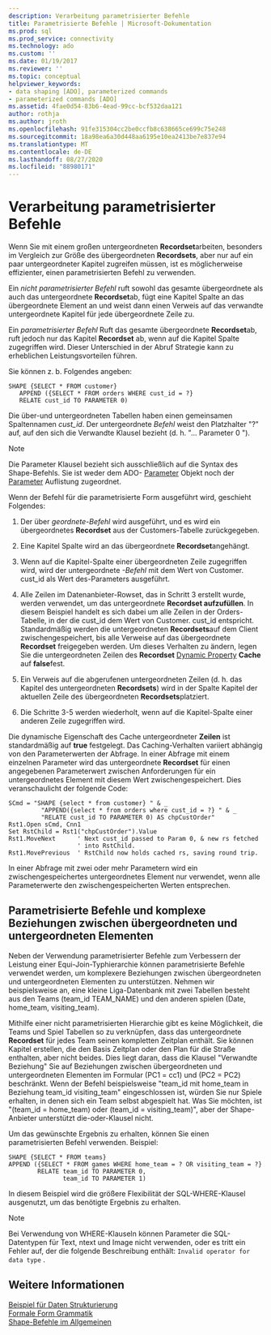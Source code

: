 ```yaml
---
description: Verarbeitung parametrisierter Befehle
title: Parametrisierte Befehle | Microsoft-Dokumentation
ms.prod: sql
ms.prod_service: connectivity
ms.technology: ado
ms.custom: ''
ms.date: 01/19/2017
ms.reviewer: ''
ms.topic: conceptual
helpviewer_keywords:
- data shaping [ADO], parameterized commands
- parameterized commands [ADO]
ms.assetid: 4fae0d54-83b6-4ead-99cc-bcf532daa121
author: rothja
ms.author: jroth
ms.openlocfilehash: 91fe315304cc2be0ccfb8c638665ce699c75e248
ms.sourcegitcommit: 18a98ea6a30d448aa6195e10ea2413be7e837e94
ms.translationtype: MT
ms.contentlocale: de-DE
ms.lasthandoff: 08/27/2020
ms.locfileid: "88980171"
---
```

# <a name="operation-of-parameterized-commands"></a>Verarbeitung parametrisierter Befehle
Wenn Sie mit einem großen untergeordneten **Recordset**arbeiten, besonders im Vergleich zur Größe des übergeordneten **Recordsets**, aber nur auf ein paar untergeordneter Kapitel zugreifen müssen, ist es möglicherweise effizienter, einen parametrisierten Befehl zu verwenden.  
  
 Ein *nicht parametrisierter Befehl* ruft sowohl das gesamte übergeordnete als auch das untergeordnete **Recordset**ab, fügt eine Kapitel Spalte an das übergeordnete Element an und weist dann einen Verweis auf das verwandte untergeordnete Kapitel für jede übergeordnete Zeile zu.  
  
 Ein *parametrisierter Befehl* Ruft das gesamte übergeordnete **Recordset**ab, ruft jedoch nur das Kapitel **Recordset** ab, wenn auf die Kapitel Spalte zugegriffen wird. Dieser Unterschied in der Abruf Strategie kann zu erheblichen Leistungsvorteilen führen.  
  
 Sie können z. b. Folgendes angeben:  
  
```  
SHAPE {SELECT * FROM customer}   
   APPEND ({SELECT * FROM orders WHERE cust_id = ?}   
   RELATE cust_id TO PARAMETER 0)  
```  
  
 Die über-und untergeordneten Tabellen haben einen gemeinsamen Spaltennamen *cust_id*. Der untergeordnete *Befehl* weist den Platzhalter "?" auf, auf den sich die Verwandte Klausel bezieht (d. h. "... Parameter 0 ").  
  
> [!NOTE]
>  Die Parameter Klausel bezieht sich ausschließlich auf die Syntax des Shape-Befehls. Sie ist weder dem ADO- [Parameter](../../reference/ado-api/parameter-object.md) Objekt noch der [Parameter](../../reference/ado-api/parameters-collection-ado.md) Auflistung zugeordnet.  
  
 Wenn der Befehl für die parametrisierte Form ausgeführt wird, geschieht Folgendes:  
  
1.  Der über *geordnete-Befehl* wird ausgeführt, und es wird ein übergeordnetes **Recordset** aus der Customers-Tabelle zurückgegeben.  
  
2.  Eine Kapitel Spalte wird an das übergeordnete **Recordset**angehängt.  
  
3.  Wenn auf die Kapitel-Spalte einer übergeordneten Zeile zugegriffen wird, wird der untergeordnete *-Befehl* mit dem Wert von Customer. cust_id als Wert des-Parameters ausgeführt.  
  
4.  Alle Zeilen im Datenanbieter-Rowset, das in Schritt 3 erstellt wurde, werden verwendet, um das untergeordnete **Recordset aufzufüllen**. In diesem Beispiel handelt es sich dabei um alle Zeilen in der Orders-Tabelle, in der die cust_id dem Wert von Customer. cust_id entspricht. Standardmäßig werden die untergeordneten **Recordsets**auf dem Client zwischengespeichert, bis alle Verweise auf das übergeordnete **Recordset** freigegeben werden. Um dieses Verhalten zu ändern, legen Sie die untergeordneten Zeilen des **Recordset** [Dynamic Property](../../reference/ado-api/ado-dynamic-property-index.md) **Cache** auf **false**fest.  
  
5.  Ein Verweis auf die abgerufenen untergeordneten Zeilen (d. h. das Kapitel des untergeordneten **Recordsets**) wird in der Spalte Kapitel der aktuellen Zeile des übergeordneten **Recordsets**platziert.  
  
6.  Die Schritte 3-5 werden wiederholt, wenn auf die Kapitel-Spalte einer anderen Zeile zugegriffen wird.  
  
 Die dynamische Eigenschaft des Cache untergeordneter **Zeilen** ist standardmäßig auf **true** festgelegt. Das Caching-Verhalten variiert abhängig von den Parameterwerten der Abfrage. In einer Abfrage mit einem einzelnen Parameter wird das untergeordnete **Recordset** für einen angegebenen Parameterwert zwischen Anforderungen für ein untergeordnetes Element mit diesem Wert zwischengespeichert. Dies veranschaulicht der folgende Code:  
  
```  
SCmd = "SHAPE {select * from customer} " & _  
         "APPEND({select * from orders where cust_id = ?} " & _  
         "RELATE cust_id TO PARAMETER 0) AS chpCustOrder"  
Rst1.Open sCmd, Cnn1  
Set RstChild = Rst1("chpCustOrder").Value  
Rst1.MoveNext      ' Next cust_id passed to Param 0, & new rs fetched   
                   ' into RstChild.  
Rst1.MovePrevious  ' RstChild now holds cached rs, saving round trip.  
```  
  
 In einer Abfrage mit zwei oder mehr Parametern wird ein zwischengespeichertes untergeordnetes Element nur verwendet, wenn alle Parameterwerte den zwischengespeicherten Werten entsprechen.  
  
## <a name="parameterized-commands-and-complex-parent-child-relations"></a>Parametrisierte Befehle und komplexe Beziehungen zwischen übergeordneten und untergeordneten Elementen  
 Neben der Verwendung parametrisierter Befehle zum Verbessern der Leistung einer Equi-Join-Typhierarchie können parametrisierte Befehle verwendet werden, um komplexere Beziehungen zwischen übergeordneten und untergeordneten Elementen zu unterstützen. Nehmen wir beispielsweise an, eine kleine Liga-Datenbank mit zwei Tabellen besteht aus den Teams (team_id TEAM_NAME) und den anderen spielen (Date, home_team, visiting_team).  
  
 Mithilfe einer nicht parametrisierten Hierarchie gibt es keine Möglichkeit, die Teams und Spiel Tabellen so zu verknüpfen, dass das untergeordnete **Recordset** für jedes Team seinen kompletten Zeitplan enthält. Sie können Kapitel erstellen, die den Basis Zeitplan oder den Plan für die Straße enthalten, aber nicht beides. Dies liegt daran, dass die Klausel "Verwandte Beziehung" Sie auf Beziehungen zwischen übergeordneten und untergeordneten Elementen im Formular (PC1 = cc1) und (PC2 = PC2) beschränkt. Wenn der Befehl beispielsweise "team_id mit home_team in Beziehung team_id visiting_team" eingeschlossen ist, würden Sie nur Spiele erhalten, in denen sich ein Team selbst abgespielt hat. Was Sie möchten, ist "(team_id = home_team) oder (team_id = visiting_team)", aber der Shape-Anbieter unterstützt die-oder-Klausel nicht.  
  
 Um das gewünschte Ergebnis zu erhalten, können Sie einen parametrisierten Befehl verwenden. Beispiel:  
  
```  
SHAPE {SELECT * FROM teams}   
APPEND ({SELECT * FROM games WHERE home_team = ? OR visiting_team = ?}   
        RELATE team_id TO PARAMETER 0,   
               team_id TO PARAMETER 1)   
```  
  
 In diesem Beispiel wird die größere Flexibilität der SQL-WHERE-Klausel ausgenutzt, um das benötigte Ergebnis zu erhalten.  
  
> [!NOTE]
>  Bei Verwendung von WHERE-Klauseln können Parameter die SQL-Datentypen für Text, ntext und Image nicht verwenden, oder es tritt ein Fehler auf, der die folgende Beschreibung enthält: `Invalid operator for data type` .  
  
## <a name="see-also"></a>Weitere Informationen  
 [Beispiel für Daten Strukturierung](./data-shaping-example.md)   
 [Formale Form Grammatik](./formal-shape-grammar.md)   
 [Shape-Befehle im Allgemeinen](./shape-commands-in-general.md)
